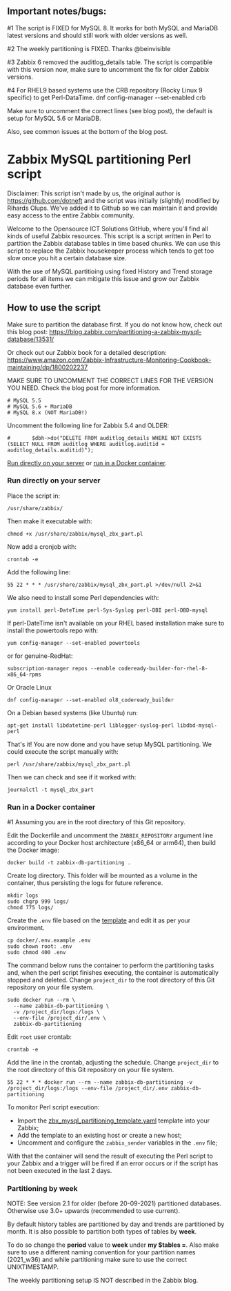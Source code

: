 ## Important notes/bugs: 

#1 The script is FIXED for MySQL 8. It works for both MySQL and MariaDB latest versions and should still work with older versions as well.

#2 The weekly partitioning is FIXED. Thanks @beinvisible

#3 Zabbix 6 removed the auditlog_details table. The script is compatible with this version now, make sure to uncomment the fix for older Zabbix versions.

#4 For RHEL9 based systems use the CRB repository (Rocky Linux 9 specific) to get Perl-DataTime. dnf config-manager --set-enabled crb

Make sure to uncomment the correct lines (see blog post), the default is setup for MySQL 5.6 or MariaDB.

Also, see common issues at the bottom of the blog post.

# Zabbix MySQL partitioning Perl script

Disclaimer: This script isn't made by us, the original author is https://github.com/dotneft and the script was initially (slightly) modified by Rihards Olups. We've added it to Github so we can maintain it and provide easy access to the entire Zabbix community.

Welcome to the Opensource ICT Solutions GitHub, where you'll find all kinds of useful Zabbix resources. This script is a script written in Perl to partition the Zabbix database tables in time based chunks. We can use this script to replace the Zabbix housekeeper process which tends to get too slow once you hit a certain database size.

With the use of MySQL partitioing using fixed History and Trend storage periods for all items we can mitigate this issue and grow our Zabbix database even further.

## How to use the script
Make sure to partition the database first. If you do not know how, check out this blog post:
https://blog.zabbix.com/partitioning-a-zabbix-mysql-database/13531/

Or check out our Zabbix book for a detailed description:
https://www.amazon.com/Zabbix-Infrastructure-Monitoring-Cookbook-maintaining/dp/1800202237

MAKE SURE TO UNCOMMENT THE CORRECT LINES FOR THE VERSION YOU NEED. Check the blog post for more information.
```
# MySQL 5.5
# MySQL 5.6 + MariaDB
# MySQL 8.x (NOT MariaDB!)
```

Uncomment the following line for Zabbix 5.4 and OLDER:
```
#       $dbh->do("DELETE FROM auditlog_details WHERE NOT EXISTS (SELECT NULL FROM auditlog WHERE auditlog.auditid = auditlog_details.auditid)");
```

[Run directly on your server](#run-directly-on-your-server) or [run in a Docker container](#run-in-a-docker-container).

### Run directly on your server

Place the script in:
```
/usr/share/zabbix/
```

Then make it executable with:
```
chmod +x /usr/share/zabbix/mysql_zbx_part.pl
```

Now add a cronjob with:
```
crontab -e
```

Add the following line:
```
55 22 * * * /usr/share/zabbix/mysql_zbx_part.pl >/dev/null 2>&1
```

We also need to install some Perl dependencies with:

```
yum install perl-DateTime perl-Sys-Syslog perl-DBI perl-DBD-mysql

```

If perl-DateTime isn't available on your RHEL based installation make sure to install the powertools repo with:
```
yum config-manager --set-enabled powertools
```

or for genuine-RedHat:

```
subscription-manager repos --enable codeready-builder-for-rhel-8-x86_64-rpms

```
Or Oracle Linux

```
dnf config-manager --set-enabled ol8_codeready_builder
```

On a Debian based systems (like Ubuntu) run:
```
apt-get install libdatetime-perl liblogger-syslog-perl libdbd-mysql-perl
```

That's it! You are now done and you have setup MySQL partitioning. We could execute the script manually with:
```
perl /usr/share/zabbix/mysql_zbx_part.pl
```

Then we can check and see if it worked with:
```
journalctl -t mysql_zbx_part
```

### Run in a Docker container

#1 Assuming you are in the root directory of this Git repository.

Edit the Dockerfile and uncomment the `ZABBIX_REPOSITORY` argument line according to your Docker host architecture (x86_64 or arm64), then build the Docker image:

```
docker build -t zabbix-db-partitioning .
```

Create log directory. This folder will be mounted as a volume in the container, thus persisting the logs for future reference.

```
mkdir logs
sudo chgrp 999 logs/
chmod 775 logs/
```

Create the `.env` file based on the [template](docker/.env.example) and edit it as per your environment.

```
cp docker/.env.example .env
sudo chown root: .env
sudo chmod 400 .env
```

The command below runs the container to perform the partitioning tasks and, when the perl script finishes executing, the container is automatically stopped and deleted. Change `project_dir` to the root directory of this Git repository on your file system.

```
sudo docker run --rm \
  --name zabbix-db-partitioning \
  -v /project_dir/logs:/logs \
  --env-file /project_dir/.env \
  zabbix-db-partitioning
```

Edit `root` user crontab:

```
crontab -e
```

Add the line in the crontab, adjusting the schedule. Change `project_dir` to the root directory of this Git repository on your file system.

```
55 22 * * * docker run --rm --name zabbix-db-partitioning -v /project_dir/logs:/logs --env-file /project_dir/.env zabbix-db-partitioning
```

To monitor Perl script execution:

- Import the [zbx_mysql_partitioning_template.yaml](docker/zbx_mysql_partitioning_template.yaml) template into your Zabbix;
- Add the template to an existing host or create a new host;
- Uncomment and configure the `zabbix_sender` variables in the `.env` file;

With that the container will send the result of executing the Perl script to your Zabbix and a trigger will be fired if an error occurs or if the script has not been executed in the last 2 days.

### Partitioning by week
NOTE: See version 2.1 for older (before 20-09-2021) partitioned databases. Otherwise use 3.0+ upwards (recommended to use current).

By default history tables are partitioned by day and trends are partitioned by month. It is also possible to partition both types of tables by **week**.

To do so change the **period** value to **week** under **my $tables =**. Also make sure to use a different naming convention for your partition names (2021_w36) and while partitioning make sure to use the correct UNIXTIMESTAMP.

The weekly partitioning setup IS NOT described in the Zabbix blog.

